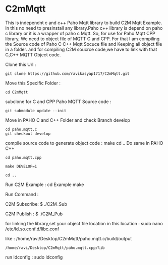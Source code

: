 # C2mMqtt

This is independnt c and c++ Paho Mqtt library to build C2M Mqtt Example.
In this no need to presinstall any library.Paho c++ library is depend on paho c library or it is a wrapper of paho c Mqtt.
So, for use for Paho Mqtt CPP library, We need to object file of MQTT C and CPP.
For that I am compiling the Source code of Paho C C++ Mqtt Socuce file and Keeping all object file in a folder.
and for compiling C2M soucrce code,we have to link with that C,C++ MQTT Object code.

Clone this Url :
	
	git clone https://github.com/ravikasyap1717/C2mMqtt.git

Move this Specific Folder :

	cd C2mMqtt
subclone for C and CPP Paho MQTT Source code :

	git submodule update --init

Move in PAHO C and C++ Folder and check Branch develop

	cd paho.mqtt.c
	git checkout develop

compile source code to generate object code :
	make
	cd ..
Do same in PAHO C++

	cd paho.mqtt.cpp

	make DEVELOP=1

	cd ..

Run C2M Example :
	cd Example
	make

Run Command :

C2M Subscribe:
	$ ./C2M_Sub

C2M Publish :
	$ ./C2M_Pub

for linking the library,set your object file location in this location :
	sudo nano /etc/ld.so.conf.d/libc.conf

like :
	/home/ravi/Desktop/C2mMqtt/paho.mqtt.c/build/output

	/home/ravi/Desktop/C2mMqtt/paho.mqtt.cpp/lib

run ldconfig :
	sudo ldconfig

